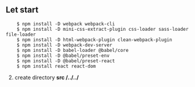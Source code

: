## Let start
        $ npm install -D webpack webpack-cli
        $ npm install -D mini-css-extract-plugin css-loader sass-loader file-loader
        $ npm install -D html-webpack-plugin clean-webpack-plugin 
        $ npm install -D webpack-dev-server
        $ npm install -D babel-loader @babel/core
        $ npm install -D @babel/preset-env 
        $ npm install -D @babel/preset-react
        $ npm install react react-dom

2. create directory **src /../../** <br>




